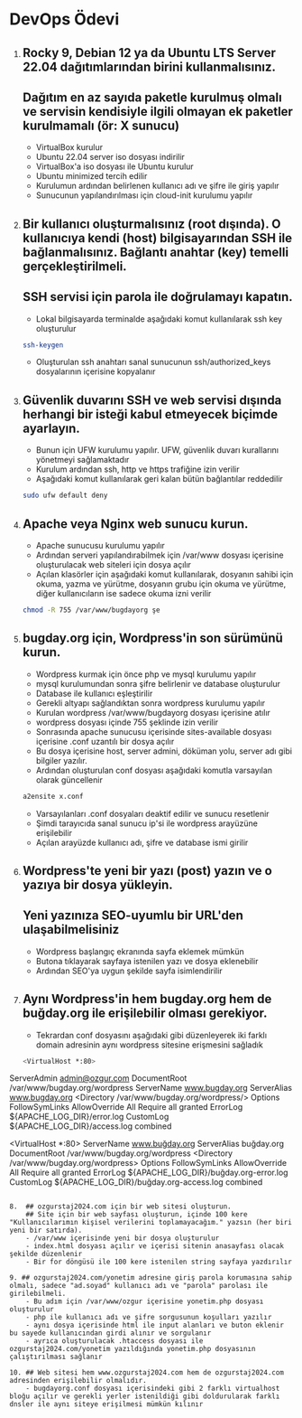# DevOps Ödevi

1.  ## Rocky 9, Debian 12 ya da Ubuntu LTS Server 22.04 dağıtımlarından birini kullanmalısınız.
    ## Dağıtım en az sayıda paketle kurulmuş olmalı ve servisin kendisiyle ilgili olmayan ek paketler kurulmamalı (ör: X sunucu) 
    - VirtualBox kurulur
    - Ubuntu 22.04 server iso dosyası indirilir
    - VirtualBox'a iso dosyası ile Ubuntu kurulur
    - Ubuntu minimized tercih edilir
    - Kurulumun ardından belirlenen kullanıcı adı ve şifre ile giriş yapılır
    - Sunucunun yapılandırılması için cloud-init kurulumu yapılır

2.  ## Bir kullanıcı oluşturmalısınız (root dışında). O kullanıcıya kendi (host) bilgisayarından SSH ile bağlanmalısınız. Bağlantı anahtar (key) temelli gerçekleştirilmeli. 
    ## SSH servisi için parola ile doğrulamayı kapatın.
    - Lokal bilgisayarda terminalde aşağıdaki komut kullanılarak ssh key oluşturulur
    ```sh 
    ssh-keygen
    ```
    - Oluşturulan ssh anahtarı sanal sunucunun ssh/authorized_keys dosyalarının içerisine kopyalanır

3. ## Güvenlik duvarını SSH ve web servisi dışında herhangi bir isteği kabul etmeyecek biçimde ayarlayın.
    - Bunun için UFW kurulumu yapılır. UFW, güvenlik duvarı kurallarını yönetmeyi sağlamaktadır
    - Kurulum ardından ssh, http ve https trafiğine izin verilir
    - Aşağıdaki komut kullanılarak geri kalan bütün bağlantılar reddedilir
    ```sh
    sudo ufw default deny
    ```

4. ## Apache veya Nginx web sunucu kurun.
    - Apache sunucusu kurulumu yapılır
    - Ardından serveri yapılandırabilmek için /var/www dosyası içerisine oluşturulacak web siteleri için dosya açılır
    - Açılan klasörler için aşağıdaki komut kullanılarak, dosyanın sahibi için okuma, yazma ve yürütme, dosyanın grubu için okuma ve yürütme, diğer kullanıcıların ise sadece okuma izni verilir
    ```sh 
    chmod -R 755 /var/www/bugdayorg şe
    ```

5. ## bugday.org için, Wordpress'in son sürümünü kurun.
    - Wordpress kurmak için önce php ve mysql kurulumu yapılır
    - mysql kurulumundan sonra şifre belirlenir ve database oluşturulur
    - Database ile kullanıcı eşleştirilir
    - Gerekli altyapı sağlandıktan sonra wordpress kurulumu yapılır
    - Kurulan wordpress /var/www/bugdayorg dosyası içerisine atılır
    - wordpress dosyası içinde 755 şeklinde izin verilir
    - Sonrasında apache sunucusu içerisinde sites-available dosyası içerisine .conf uzantılı bir dosya açılır
    - Bu dosya içerisine host, server admini, döküman yolu, server adı gibi bilgiler yazılır.
    - Ardından oluşturulan conf dosyası aşağıdaki komutla varsayılan olarak güncellenir
    ```sh
    a2ensite x.conf
    ```
    - Varsayılanları .conf dosyaları deaktif edilir ve sunucu resetlenir
    - Şimdi tarayıcıda sanal sunucu ip'si ile wordpress arayüzüne erişilebilir
    - Açılan arayüzde kullanıcı adı, şifre ve database ismi girilir

6.  ## Wordpress'te yeni bir yazı (post) yazın ve o yazıya bir dosya yükleyin.
    ## Yeni yazınıza SEO-uyumlu bir URL'den ulaşabilmelisiniz
    - Wordpress başlangıç ekranında sayfa eklemek mümkün
    - Butona tıklayarak sayfaya istenilen yazı ve dosya eklenebilir
    - Ardından SEO'ya uygun şekilde sayfa isimlendirilir

7. ## Aynı Wordpress'in hem bugday.org hem de buğday.org ile erişilebilir olması gerekiyor.
    - Tekrardan conf dosyasını aşağıdaki gibi düzenleyerek iki farklı domain adresinin aynı wordpress sitesine erişmesini sağladık
    ```sh
    <VirtualHost *:80>
ServerAdmin admin@ozgur.com
DocumentRoot /var/www/bugday.org/wordpress
ServerName www.bugday.org
ServerAlias www.bugday.org
<Directory /var/www/bugday.org/wordpress/>
Options FollowSymLinks
AllowOverride All
Require all granted
</Directory>
ErrorLog ${APACHE_LOG_DIR}/error.log
CustomLog ${APACHE_LOG_DIR}/access.log combined
</VirtualHost>

<VirtualHost *:80>
    ServerName www.buğday.org
    ServerAlias buğday.org
    DocumentRoot /var/www/bugday.org/wordpress
    <Directory /var/www/bugday.org/wordpress>
        Options FollowSymLinks
        AllowOverride All
        Require all granted
    </Directory>
    ErrorLog ${APACHE_LOG_DIR}/buğday.org-error.log
    CustomLog ${APACHE_LOG_DIR}/buğday.org-access.log combined
</VirtualHost>
```

8.  ## ozgurstaj2024.com için bir web sitesi oluşturun.
    ## Site için bir web sayfası oluşturun, içinde 100 kere "Kullanıcılarımın kişisel verilerini toplamayacağım." yazsın (her biri yeni bir satırda).
    - /var/www içerisinde yeni bir dosya oluşturulur
    - index.html dosyası açılır ve içerisi sitenin anasayfası olacak şekilde düzenlenir
    - Bir for döngüsü ile 100 kere istenilen string sayfaya yazdırılır

9. ## ozgurstaj2024.com/yonetim adresine giriş parola korumasına sahip olmalı, sadece "ad.soyad" kullanıcı adı ve "parola" parolası ile girilebilmeli.
    - Bu adım için /var/www/ozgur içerisine yonetim.php dosyası oluşturulur
    - php ile kullanıcı adı ve şifre sorgusunun koşulları yazılır
    - aynı dosya içerisinde html ile input alanları ve buton eklenir bu sayede kullanıcından girdi alınır ve sorgulanır 
    - ayrıca oluşturulacak .htaccess dosyası ile ozgurstaj2024.com/yonetim yazıldığında yonetim.php dosyasının çalıştırılması sağlanır

10. ## Web sitesi hem www.ozgurstaj2024.com hem de ozgurstaj2024.com adresinden erişilebilir olmalıdır.
    - bugdayorg.conf dosyası içerisindeki gibi 2 farklı virtualhost bloğu açılır ve gerekli yerler istenildiği gibi doldurularak farklı dnsler ile aynı siteye erişilmesi mümkün kılınır
